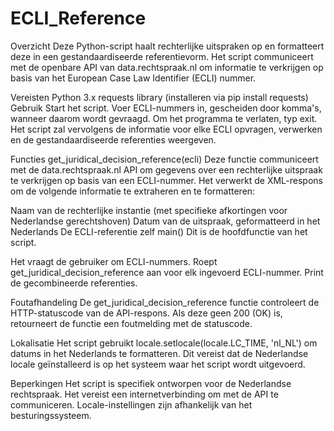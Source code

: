 ﻿# ECLI_Reference

Overzicht
Deze Python-script haalt rechterlijke uitspraken op en formatteert deze in een gestandaardiseerde referentievorm. Het script communiceert met de openbare API van data.rechtspraak.nl om informatie te verkrijgen op basis van het European Case Law Identifier (ECLI) nummer.

Vereisten
Python 3.x
requests library (installeren via pip install requests)
Gebruik
Start het script.
Voer ECLI-nummers in, gescheiden door komma's, wanneer daarom wordt gevraagd.
Om het programma te verlaten, typ exit.
Het script zal vervolgens de informatie voor elke ECLI opvragen, verwerken en de gestandaardiseerde referenties weergeven.

Functies
get_juridical_decision_reference(ecli)
Deze functie communiceert met de data.rechtspraak.nl API om gegevens over een rechterlijke uitspraak te verkrijgen op basis van een ECLI-nummer. Het verwerkt de XML-respons om de volgende informatie te extraheren en te formatteren:

Naam van de rechterlijke instantie (met specifieke afkortingen voor Nederlandse gerechtshoven)
Datum van de uitspraak, geformatteerd in het Nederlands
De ECLI-referentie zelf
main() 
Dit is de hoofdfunctie van het script. 

Het vraagt de gebruiker om ECLI-nummers.
Roept get_juridical_decision_reference aan voor elk ingevoerd ECLI-nummer.
Print de gecombineerde referenties.

Foutafhandeling
De get_juridical_decision_reference functie controleert de HTTP-statuscode van de API-respons. Als deze geen 200 (OK) is, retourneert de functie een foutmelding met de statuscode.

Lokalisatie
Het script gebruikt locale.setlocale(locale.LC_TIME, 'nl_NL') om datums in het Nederlands te formatteren. Dit vereist dat de Nederlandse locale geïnstalleerd is op het systeem waar het script wordt uitgevoerd.

Beperkingen
Het script is specifiek ontworpen voor de Nederlandse rechtspraak.
Het vereist een internetverbinding om met de API te communiceren.
Locale-instellingen zijn afhankelijk van het besturingssysteem.
